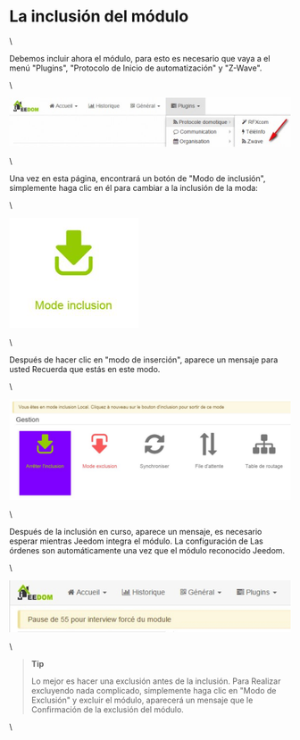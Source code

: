 La inclusión del módulo
===================

\

Debemos incluir ahora el módulo, para esto es necesario que vaya a
el menú "Plugins", "Protocolo de Inicio de automatización" y "Z-Wave".

\

![inclusion1](../images/plugin/inclusion1.jpg)

\

Una vez en esta página, encontrará un botón de "Modo de inclusión",
simplemente haga clic en él para cambiar a la inclusión de la moda:

\

![bouton inclusion](../images/plugin/bouton_inclusion.jpg)

\

Después de hacer clic en "modo de inserción", aparece un mensaje para usted
Recuerda que estás en este modo.

\

![inclusion3](../images/plugin/inclusion3.jpg)

\

Después de la inclusión en curso, aparece un mensaje, es necesario
esperar mientras Jeedom integra el módulo. La configuración de
Las órdenes son automáticamente una vez que el módulo reconocido Jeedom.

\

![inclusion4](../images/plugin/inclusion4.jpg)

\

> **Tip**
>
> Lo mejor es hacer una exclusión antes de la inclusión. Para
> Realizar excluyendo nada complicado, simplemente haga clic en
> "Modo de Exclusión" y excluir el módulo, aparecerá un mensaje que le
> Confirmación de la exclusión del módulo.

\

